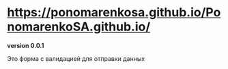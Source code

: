 # https://ponomarenkosa.github.io/PonomarenkoSA.github.io/
**version 0.0.1**


Это форма с валидацией для отправки данных